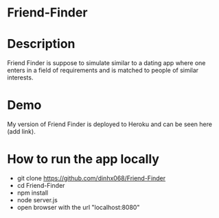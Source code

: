 # Friend-Finder

# Description
Friend Finder is suppose to simulate similar to a dating app where one enters in a field of requirements and is matched to people of similar interests.

# Demo
My version of Friend Finder is deployed to Heroku and can be seen here (add link). 

# How to run the app locally
- git clone https://github.com/dinhx068/Friend-Finder
- cd Friend-Finder
- npm install
- node server.js
- open browser with the url "localhost:8080"